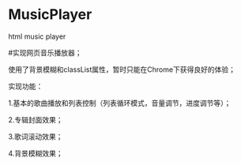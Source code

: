 # MusicPlayer
html music player

#实现网页音乐播放器；

使用了背景模糊和classList属性，暂时只能在Chrome下获得良好的体验；

实现功能：

1.基本的歌曲播放和列表控制（列表循环模式，音量调节，进度调节等）；

2.专辑封面效果；

3.歌词滚动效果；

4.背景模糊效果；
